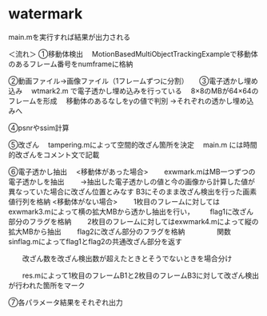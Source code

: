 # watermark

main.mを実行すれば結果が出力される

＜流れ＞
①移動体検出
　MotionBasedMultiObjectTrackingExampleで移動体のあるフレーム番号をnumframeに格納

②動画ファイル→画像ファイル（1フレームずつに分割）
　
③電子透かし埋め込み
　wtmark2.m で電子透かし埋め込みを行っている
　8×8のMBが64×64のフレームを形成
　移動体のあるなしをyの値で判別
→それぞれの透かし埋め込みへ

④psnrやssim計算

⑤改ざん
　tampering.mによって空間的改ざん箇所を決定
　main.m には時間的改ざんをコメント文で記載

⑥電子透かし抽出
　<移動体があった場合>
　　exwmark.mはMB一つずつの電子透かしを抽出
　　→抽出した電子透かしの値と今の画像から計算した値が異なっていた場合に改ざん位置とみなす
    B3にそのまま改ざん検出を行った画素値行列を格納
  <移動体がない場合>
　　1枚目のフレームに対してはexwmark3.mによって横の拡大MBから透かし抽出を行い，
　　flag1に改ざん部分のフラグを格納
　　2枚目のフレームに対してはexwmark4.mによって縦の拡大MBから抽出
　　flag2に改ざん部分のフラグを格納
　　
　　関数sinflag.mによってflag1とflag2の共通改ざん部分を返す

　　改ざん数を改ざん検出数が超えたときとそうでないときを場合分け

　　res.mによって1枚目のフレームB1と2枚目のフレームB3に対して改ざん検出が行われた箇所をマーク

⑦各パラメータ結果をそれぞれ出力
